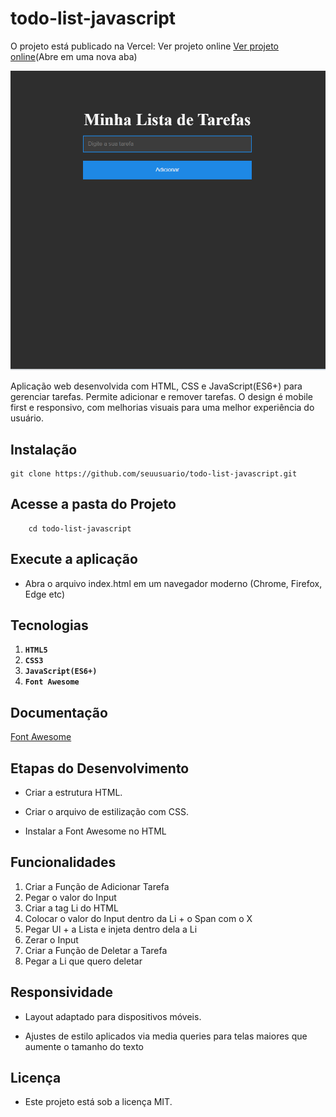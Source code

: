 
# todo-list-javascript

O projeto está publicado na Vercel: Ver projeto online [Ver projeto online](https://todo-list-javascript-rho-seven.vercel.app/)(Abre em uma nova aba)

![Todo List](./img/TodoList.png)

Aplicação web desenvolvida com HTML, CSS e JavaScript(ES6+) para gerenciar tarefas. Permite adicionar e remover tarefas. O design é mobile first e responsivo, com melhorias visuais para uma melhor experiência do usuário.

## Instalação

    git clone https://github.com/seuusuario/todo-list-javascript.git


## Acesse a pasta do Projeto

        cd todo-list-javascript

## Execute a aplicação

- Abra o arquivo index.html em um navegador moderno (Chrome, Firefox, Edge etc) 

## Tecnologias

1. **`HTML5`**
2. **`CSS3`**
3. **`JavaScript(ES6+)`**
4. **`Font Awesome`**

## Documentação
[Font Awesome](https://cdnjs.com/libraries/font-awesome)


## Etapas do Desenvolvimento

- Criar a estrutura HTML.

- Criar o arquivo de estilização com CSS.

- Instalar a Font Awesome no HTML

<!-- - Criar funções JavaScript para manipulação do DOM.

- Adicionar evento de clique no botão para adicionar tarefas (addEventListener).

- Pegar o valor do input, validar com trim() e criar elementos li dinamicamente.

- Criar span com “❌” para deletar tarefas, com evento de clique para remover o li.

- Limpar o input após adicionar uma tarefa. -->


## Funcionalidades

1. Criar a Função de Adicionar Tarefa
2. Pegar o valor do Input
3. Criar a tag Li do HTML
4. Colocar o valor do Input dentro da Li + o Span com o X
5. Pegar Ul + a Lista e injeta dentro dela a Li
6. Zerar o Input
7. Criar a Função de Deletar a Tarefa
8. Pegar a Li que quero deletar

## Responsividade

- Layout adaptado para dispositivos móveis.

- Ajustes de estilo aplicados via media queries para telas maiores que aumente o tamanho do texto


## Licença

- Este projeto está sob a licença MIT.


